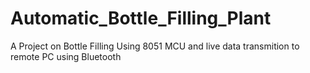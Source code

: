 # Automatic_Bottle_Filling_Plant
A Project on Bottle Filling Using 8051 MCU and live data transmition to remote PC using Bluetooth
